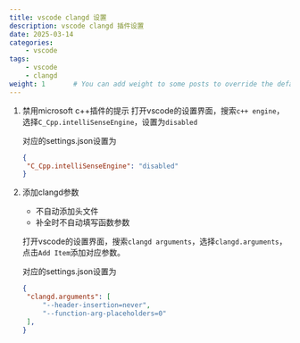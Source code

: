 ```yaml
---
title: vscode clangd 设置
description: vscode clangd 插件设置
date: 2025-03-14
categories:
    - vscode
tags:
    - vscode
    - clangd
weight: 1       # You can add weight to some posts to override the default sorting (date descending)
---
```


1. 禁用microsoft c++插件的提示
   打开vscode的设置界面，搜索`c++ engine`，选择`C_Cpp.intelliSenseEngine`，设置为`disabled`

   对应的settings.json设置为

   ``` json
   {
    "C_Cpp.intelliSenseEngine": "disabled"
   }
   ```

2. 添加clangd参数
   * 不自动添加头文件
   * 补全时不自动填写函数参数

    打开vscode的设置界面，搜索`clangd arguments`，选择`clangd.arguments`，点击`Add Item`添加对应参数。

   对应的settings.json设置为

   ```json
   {
    "clangd.arguments": [
        "--header-insertion=never",
        "--function-arg-placeholders=0"
    ],
   }
   ```
